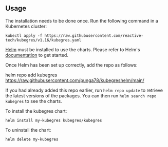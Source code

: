 ## Usage

The installation needs to be done once. Run the following command in a Kubernetes cluster:

    kubectl apply -f https://raw.githubusercontent.com/reactive-tech/kubegres/v1.16/kubegres.yaml

[Helm](https://helm.sh) must be installed to use the charts.  Please refer to
Helm's [documentation](https://helm.sh/docs) to get started.

Once Helm has been set up correctly, add the repo as follows:

  helm repo add kubegres https://raw.githubusercontent.com/punga78/kubegreshelm/main/

If you had already added this repo earlier, run `helm repo update` to retrieve
the latest versions of the packages.  You can then run `helm search repo kubegres` to see the charts.

To install the kubegres chart:

    helm install my-kubegres kubegres/kubegres

To uninstall the chart:

    helm delete my-kubegres